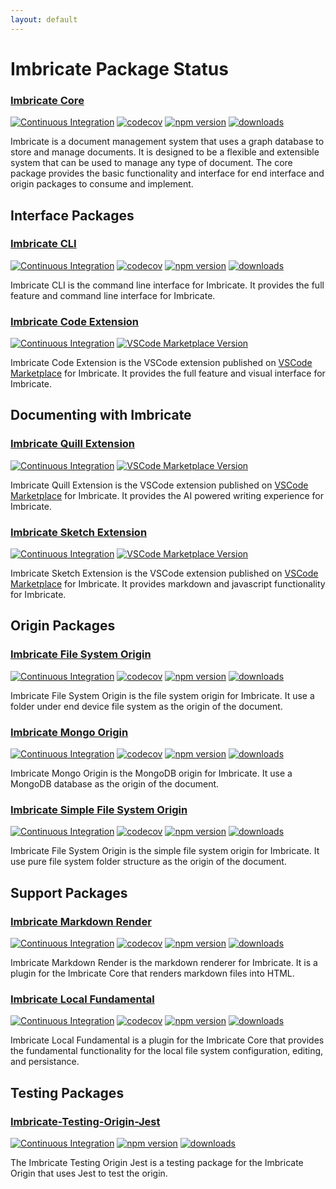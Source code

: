 ```yaml
---
layout: default
---
```


# Imbricate Package Status

### [Imbricate Core](https://github.com/imbricate/Imbricate)

[![Continuous Integration](https://github.com/Imbricate/Imbricate/actions/workflows/ci.yml/badge.svg)](https://github.com/Imbricate/Imbricate/actions/workflows/ci.yml)
[![codecov](https://codecov.io/gh/Imbricate/Imbricate/branch/main/graph/badge.svg)](https://codecov.io/gh/Imbricate/Imbricate)
[![npm version](https://badge.fury.io/js/%40imbricate%2Fcore.svg)](https://badge.fury.io/js/%40imbricate%2Fcore)
[![downloads](https://img.shields.io/npm/dm/@imbricate/core.svg)](https://www.npmjs.com/package/@imbricate/core)

Imbricate is a document management system that uses a graph database to store and manage documents. It is designed to be a flexible and extensible system that can be used to manage any type of document. The core package provides the basic functionality and interface for end interface and origin packages to consume and implement.

## Interface Packages

### [Imbricate CLI](https://github.com/imbricate/Imbricate-CLI)

[![Continuous Integration](https://github.com/Imbricate/Imbricate-CLI/actions/workflows/ci.yml/badge.svg)](https://github.com/Imbricate/Imbricate-CLI/actions/workflows/ci.yml)
[![codecov](https://codecov.io/gh/Imbricate/Imbricate-CLI/branch/main/graph/badge.svg)](https://codecov.io/gh/Imbricate/Imbricate-CLI)
[![npm version](https://badge.fury.io/js/imbricate.svg)](https://badge.fury.io/js/imbricate)
[![downloads](https://img.shields.io/npm/dm/imbricate.svg)](https://www.npmjs.com/package/imbricate)

Imbricate CLI is the command line interface for Imbricate. It provides the full feature and command line interface for Imbricate.

### [Imbricate Code Extension](https://github.com/imbricate/Imbricate-Code-Extension)

[![Continuous Integration](https://github.com/Imbricate/Imbricate-Code-Extension/actions/workflows/ci.yml/badge.svg)](https://github.com/Imbricate/Imbricate-Code-Extension/actions/workflows/ci.yml)
[![VSCode Marketplace Version](https://vsmarketplacebadges.dev/version/imbricate.imbricate.svg)](https://marketplace.visualstudio.com/items?itemName=imbricate.imbricate)

Imbricate Code Extension is the VSCode extension published on [VSCode Marketplace](https://marketplace.visualstudio.com/items?itemName=imbricate.imbricate) for Imbricate. It provides the full feature and visual interface for Imbricate.

## Documenting with Imbricate

### [Imbricate Quill Extension](https://github.com/imbricate/Imbricate-Code-Extension-Quill)

[![Continuous Integration](https://github.com/Imbricate/Imbricate-Code-Extension-Quill/actions/workflows/ci.yml/badge.svg)](https://github.com/Imbricate/Imbricate-Code-Extension-Quill/actions/workflows/ci.yml)
[![VSCode Marketplace Version](https://vsmarketplacebadges.dev/version/imbricate.imbricate-quill.svg)](https://marketplace.visualstudio.com/items?itemName=imbricate.imbricate-quill)

Imbricate Quill Extension is the VSCode extension published on [VSCode Marketplace](https://marketplace.visualstudio.com/items?itemName=imbricate.imbricate-quill) for Imbricate. It provides the AI powered writing experience for Imbricate.

### [Imbricate Sketch Extension](https://github.com/imbricate/Imbricate-Code-Extension-Sketch)

[![Continuous Integration](https://github.com/Imbricate/Imbricate-Code-Extension-Sketch/actions/workflows/ci.yml/badge.svg)](https://github.com/Imbricate/Imbricate-Code-Extension-Sketch/actions/workflows/ci.yml)
[![VSCode Marketplace Version](https://vsmarketplacebadges.dev/version/imbricate.imbricate-sletch.svg)](https://marketplace.visualstudio.com/items?itemName=imbricate.imbricate-sletch)

Imbricate Sketch Extension is the VSCode extension published on [VSCode Marketplace](https://marketplace.visualstudio.com/items?itemName=imbricate.imbricate-sketch) for Imbricate. It provides markdown and javascript functionality for Imbricate.

## Origin Packages

### [Imbricate File System Origin](https://github.com/Imbricate/Imbricate-Origin-File-System)

[![Continuous Integration](https://github.com/Imbricate/Imbricate-Origin-File-System/actions/workflows/ci.yml/badge.svg)](https://github.com/Imbricate/Imbricate-Origin-File-System/actions/workflows/ci.yml)
[![codecov](https://codecov.io/gh/Imbricate/Imbricate-Origin-File-System/branch/main/graph/badge.svg)](https://codecov.io/gh/Imbricate/Imbricate-Origin-File-System)
[![npm version](https://badge.fury.io/js/%40imbricate%2Forigin-file-system.svg)](https://badge.fury.io/js/%40imbricate%2Forigin-file-system)
[![downloads](https://img.shields.io/npm/dm/@imbricate/origin-file-system.svg)](https://www.npmjs.com/package/@imbricate/origin-file-system)

Imbricate File System Origin is the file system origin for Imbricate. It use a folder under end device file system as the origin of the document.

### [Imbricate Mongo Origin](https://github.com/Imbricate/Imbricate-Origin-Mongo)

[![Continuous Integration](https://github.com/Imbricate/Imbricate-Origin-Mongo/actions/workflows/ci.yml/badge.svg)](https://github.com/Imbricate/Imbricate-Origin-Mongo/actions/workflows/ci.yml)
[![codecov](https://codecov.io/gh/Imbricate/Imbricate-Origin-Mongo/branch/main/graph/badge.svg)](https://codecov.io/gh/Imbricate/Imbricate-Origin-Mongo)
[![npm version](https://badge.fury.io/js/%40imbricate%2Forigin-mongo.svg)](https://badge.fury.io/js/%40imbricate%2Forigin-mongo)
[![downloads](https://img.shields.io/npm/dm/@imbricate/origin-mongo.svg)](https://www.npmjs.com/package/@imbricate/origin-mongo)

Imbricate Mongo Origin is the MongoDB origin for Imbricate. It use a MongoDB database as the origin of the document.

### [Imbricate Simple File System Origin](https://github.com/Imbricate/Imbricate-Origin-Simple-File-System)

[![Continuous Integration](https://github.com/Imbricate/Imbricate-Origin-Simple-File-System/actions/workflows/ci.yml/badge.svg)](https://github.com/Imbricate/Imbricate-Origin-Simple-File-System/actions/workflows/ci.yml)
[![codecov](https://codecov.io/gh/Imbricate/Imbricate-Origin-Simple-File-System/branch/main/graph/badge.svg)](https://codecov.io/gh/Imbricate/Imbricate-Origin-Simple-File-System)
[![npm version](https://badge.fury.io/js/%40imbricate%2Forigin-simple-file-system.svg)](https://badge.fury.io/js/%40imbricate%2Forigin-simple-file-system)
[![downloads](https://img.shields.io/npm/dm/@imbricate/origin-simple-file-system.svg)](https://www.npmjs.com/package/@imbricate/origin-simple-file-system)

Imbricate File System Origin is the simple file system origin for Imbricate. It use pure file system folder structure as the origin of the document.

## Support Packages

### [Imbricate Markdown Render](https://github.com/Imbricate/Imbricate-Markdown-Render)

[![Continuous Integration](https://github.com/Imbricate/Imbricate-Markdown-Render/actions/workflows/ci.yml/badge.svg)](https://github.com/Imbricate/Imbricate-Markdown-Render/actions/workflows/ci.yml)
[![codecov](https://codecov.io/gh/Imbricate/Imbricate-Markdown-Render/branch/main/graph/badge.svg)](https://codecov.io/gh/Imbricate/Imbricate-Markdown-Render)
[![npm version](https://badge.fury.io/js/%40imbricate%2Fmarkdown-render.svg)](https://badge.fury.io/js/%40imbricate%2Fmarkdown-render)
[![downloads](https://img.shields.io/npm/dm/@imbricate/markdown-render.svg)](https://www.npmjs.com/package/@imbricate/markdown-render)

Imbricate Markdown Render is the markdown renderer for Imbricate. It is a plugin for the Imbricate Core that renders markdown files into HTML.

### [Imbricate Local Fundamental](https://github.com/Imbricate/Imbricate-Local-Fundamental)

[![Continuous Integration](https://github.com/Imbricate/Imbricate-Local-Fundamental/actions/workflows/ci.yml/badge.svg)](https://github.com/Imbricate/Imbricate-Local-Fundamental/actions/workflows/ci.yml)
[![codecov](https://codecov.io/gh/Imbricate/Imbricate-Local-Fundamental/branch/main/graph/badge.svg)](https://codecov.io/gh/Imbricate/Imbricate-Local-Fundamental)
[![npm version](https://badge.fury.io/js/%40imbricate%2Flocal-fundamental.svg)](https://badge.fury.io/js/%40imbricate%2Flocal-fundamental)
[![downloads](https://img.shields.io/npm/dm/@imbricate/local-fundamental.svg)](https://www.npmjs.com/package/@imbricate/local-fundamental)

Imbricate Local Fundamental is a plugin for the Imbricate Core that provides the fundamental functionality for the local file system configuration, editing, and persistance.

## Testing Packages

### [Imbricate-Testing-Origin-Jest](https://github.com/imbricate/Imbricate-Testing-Origin-Jest)

[![Continuous Integration](https://github.com/Imbricate/Imbricate-Testing-Origin-Jest/actions/workflows/ci.yml/badge.svg)](https://github.com/Imbricate/Imbricate-Testing-Origin-Jest/actions/workflows/ci.yml)
[![npm version](https://badge.fury.io/js/%40imbricate%2Ftest-origin-jest.svg)](https://badge.fury.io/js/%40imbricate%2Ftest-origin-jest)
[![downloads](https://img.shields.io/npm/dm/@imbricate/test-origin-jest.svg)](https://www.npmjs.com/package/@imbricate/test-origin-jest)

The Imbricate Testing Origin Jest is a testing package for the Imbricate Origin that uses Jest to test the origin.
